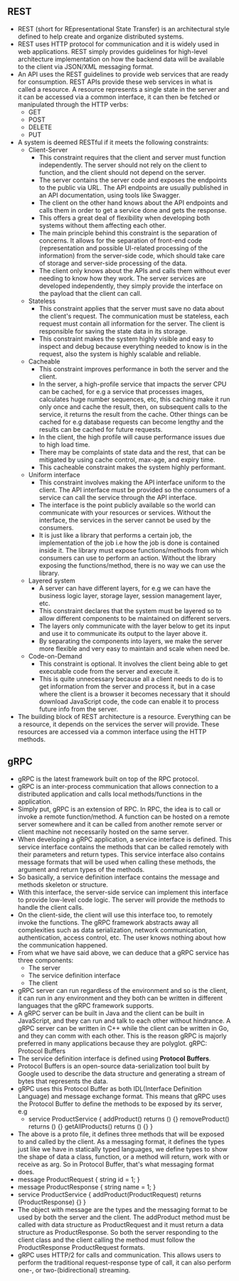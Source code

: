 ## REST
- REST (short for REpresentational State Transfer) is an architectural style defined to help create and organize distributed systems.
- REST uses HTTP protocol for communication and it is widely used in web applications. REST simply provides guidelines for high-level architecture implementation on how the backend data will be available to the client via JSON/XML messaging format.
- An API uses the REST guidelines to provide web services that are ready for consumption. REST APIs provide these web services in what is called a resource. A resource represents a single state in the server and it can be accessed via a common interface, it can then be fetched or manipulated through the HTTP verbs:
	- GET
	- POST
	- DELETE
	- PUT
- A system is deemed RESTful if it meets the following constraints:
	- Client-Server
		- This constraint requires that the client and server must function independently. The server should not rely on the client to function, and the client should not depend on the server.
		- The server contains the server code and exposes the endpoints to the public via URL. The API endpoints are usually published in an API documentation, using tools like Swagger.
		- The client on the other hand knows about the API endpoints and calls them in order to get a service done and gets the response.
		- This offers a great deal of flexibility when developing both systems without them affecting each other.
		- The main principle behind this constraint is the separation of concerns. It allows for the separation of front-end code (representation and possible UI-related processing of the information) from the server-side code, which should take care of storage and server-side processing of the data.
		- The client only knows about the APIs and calls them without ever needing to know how they work. The server services are developed independently, they simply provide the interface on the payload that the client can call.
	- Stateless
		- This constraint applies that the server must save no data about the client's request. The communication must be stateless, each request must contain all information for the server.
		  The client is responsible for saving the state data in its storage.
		- This constraint makes the system highly visible and easy to inspect and debug because everything needed to know is in the request, also the system is highly scalable and reliable.
	- Cacheable
		- This constraint improves performance in both the server and the client.
		- In the server, a high-profile service that impacts the server CPU can be cached, for e.g a service that processes images, calculates huge number sequences, etc, this caching make it run only once and cache the result, then, on subsequent calls to the service, it returns the result from the cache. Other things can be cached for e.g database requests can become lengthy and the results can be cached for future requests.
		- In the client, the high profile will cause performance issues due to high load time.
		- There may be complaints of state data and the rest, that can be mitigated by using cache control, max-age, and expiry time.
		- This cacheable constraint makes the system highly performant.
	- Uniform interface
		- This constraint involves making the API interface uniform to the client. The API interface must be provided so the consumers of a service can call the service through the API interface.
		- The interface is the point publicly available so the world can communicate with your resources or services. Without the interface, the services in the server cannot be used by the consumers.
		- It is just like a library that performs a certain job, the implementation of the job i.e how the job is done is contained inside it. The library must expose functions/methods from which consumers can use to perform an action. Without the library exposing the functions/method, there is no way we can use the library.
	- Layered system
		- A server can have different layers, for e.g we can have the business logic layer, storage layer, session management layer, etc.
		- This constraint declares that the system must be layered so to allow different components to be maintained on different servers.
		- The layers only communicate with the layer below to get its input and use it to communicate its output to the layer above it.
		- By separating the components into layers, we make the server more flexible and very easy to maintain and scale when need be.
	- Code-on-Demand
		- This constraint is optional. It involves the client being able to get executable code from the server and execute it.
		- This is quite unnecessary because all a client needs to do is to get information from the server and process it, but in a case where the client is a browser it becomes necessary that it should download JavaScript code, the code can enable it to process future info from the server.
- The building block of REST architecture is a resource. Everything can be a resource, it depends on the services the server will provide. These resources are accessed via a common interface using the HTTP methods.
## gRPC
- gRPC is the latest framework built on top of the RPC protocol.
- gRPC is an inter-process communication that allows connection to a distributed application and calls local methods/functions in the application.
- Simply put, gRPC is an extension of RPC. In RPC, the idea is to call or invoke a remote function/method. A function can be hosted on a remote server somewhere and it can be called from another remote server or client machine not necessarily hosted on the same server.
- When developing a gRPC application, a service interface is defined. This service interface contains the methods that can be called remotely with their parameters and return types. This service interface also contains message formats that will be used when calling these methods, the argument and return types of the methods.
- So basically, a service definition interface contains the message and methods skeleton or structure.
- With this interface, the server-side service can implement this interface to provide low-level code logic. The server will provide the methods to handle the client calls.
- On the client-side, the client will use this interface too, to remotely invoke the functions. The gRPC framework abstracts away all complexities such as data serialization, network communication, authentication, access control, etc. The user knows nothing about how the communication happened.
- From what we have said above, we can deduce that a gRPC service has three components:
	- The server
	- The service definition interface
	- The client
- gRPC server can run regardless of the environment and so is the client, it can run in any environment and they both can be written in different languages that the gRPC framework supports.
- A gRPC server can be built in Java and the client can be built in JavaScript, and they can run and talk to each other without hindrance. A gRPC server can be written in C++ while the client can be written in Go, and they can comm with each other. This is the reason gRPC is majorly preferred in many applications because they are polyglot.
  gRPC: Protocol Buffers
- The service definition interface is defined using **Protocol Buffers**.
- Protocol Buffers is an open-source data-serialization tool built by Google used to describe the data structure and generating a stream of bytes that represents the data.
- gRPC uses this Protocol Buffer as both IDL(Interface Definition Language) and message exchange format. This means that gRPC uses the Protocol Buffer to define the methods to be exposed by its server, e.g
	- service ProductService {
	    addProduct() returns () {}
	    removeProduct() returns () {}
	    getAllProducts() returns () {}
	  }
- The above is a proto file, it defines three methods that will be exposed to and called by the client. As a messaging format, it defines the types just like we have in statically typed languages, we define types to show the shape of data a class, function, or a method will return, work with or receive as arg. So in Protocol Buffer, that's what messaging format does.
- message ProductRequest {
    string id = 1;
  }
- message ProductResponse {
    string name = 1;
  }
- service ProductService {
    addProduct(ProductRequest) returns (ProductResponse) {}
  }
- The object with message are the types and the messaging format to be used by both the server and the client. The addProduct method must be called with data structure as ProductRequest and it must return a data structure as ProductResponse. So both the server responding to the client class and the client calling the method must follow the ProductResponse ProductRequest formats.
- gRPC uses HTTP/2 for calls and communication. This allows users to perform the traditional request-response type of call, it can also perform one-, or two-(bidirectional) streaming.
